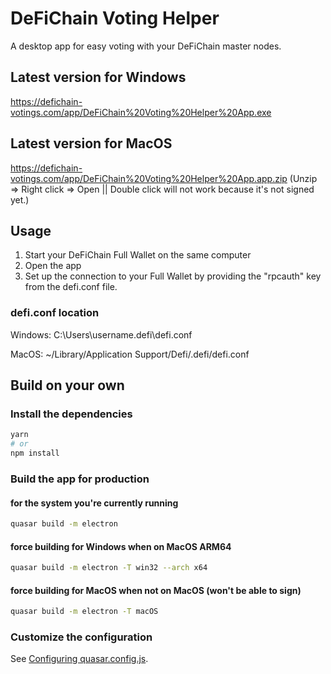 # DeFiChain Voting Helper

A desktop app for easy voting with your DeFiChain master nodes.

## Latest version for Windows
https://defichain-votings.com/app/DeFiChain%20Voting%20Helper%20App.exe

## Latest version for MacOS
https://defichain-votings.com/app/DeFiChain%20Voting%20Helper%20App.app.zip
(Unzip => Right click => Open || Double click will not work because it's not signed yet.)

## Usage

1. Start your DeFiChain Full Wallet on the same computer
2. Open the app
3. Set up the connection to your Full Wallet by providing the "rpcauth" key from the defi.conf file.

### defi.conf location
Windows: C:\Users\username\.defi\defi.conf

MacOS: ~/Library/Application Support/Defi/.defi/defi.conf



## Build on your own

### Install the dependencies

```bash
yarn
# or
npm install
```

### Build the app for production

#### for the system you're currently running

```bash
quasar build -m electron
```

#### force building for Windows when on MacOS ARM64

```bash
quasar build -m electron -T win32 --arch x64
```

#### force building for MacOS when not on MacOS (won't be able to sign)

```bash
quasar build -m electron -T macOS
```

### Customize the configuration

See [Configuring quasar.config.js](https://v2.quasar.dev/quasar-cli-vite/quasar-config-js).
